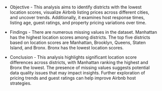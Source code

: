 - Objective - 
This analysis aims to identify districts with the lowest location scores, visualize Airbnb listing prices across different cities, and uncover trends. Additionally, it examines host response times, listing age, guest ratings, and property pricing variations over time.

- Findings - 
There are numerous missing values in the dataset.
Manhattan has the highest location scores among districts.
The top five districts based on location scores are Manhattan, Brooklyn, Queens, Staten Island, and Bronx.
Bronx has the lowest location scores.

- Conclusion -
This analysis highlights significant location score differences across districts, with Manhattan ranking the highest and Bronx the lowest. The presence of missing values suggests potential data quality issues that may impact insights. Further exploration of pricing trends and guest ratings can help improve Airbnb host strategies.
